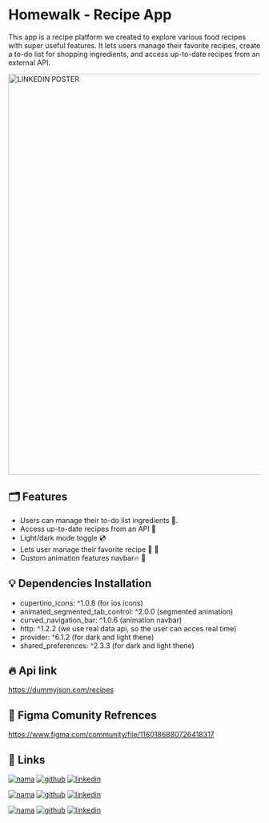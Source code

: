 
# Homewalk - Recipe App

This app is a recipe platform we created to explore various food recipes with super useful features. It lets users manage their favorite recipes, create a to-do list for shopping ingredients, and access up-to-date recipes from an external API.

<img width="800" alt="LINKEDIN   POSTER" src="https://github.com/user-attachments/assets/6514829e-4e73-4bc6-960a-78d899254a0c">


## 🗂️ Features

- Users can manage their to-do list ingredients 🤩.
- Access up-to-date recipes from an API 🚀
- Light/dark mode toggle 💿
- Lets user manage their favorite recipe 🤤 🌮
- Custom animation features navbar🔥 🤯

## 💡 Dependencies Installation

- cupertino_icons: ^1.0.8 (for ios icons)
- animated_segmented_tab_control: ^2.0.0 (segmented animation)
- curved_navigation_bar: ^1.0.6 (animation navbar)
- http: ^1.2.2 (we use real data api, so the user can acces real time)
- provider: ^6.1.2 (for dark and light thene)
- shared_preferences: ^2.3.3 (for dark and light thene)

## 🔥 Api link
https://dummyjson.com/recipes

## 🎨 Figma Comunity Refrences
https://www.figma.com/community/file/1160186880726418317

## 🔗 Links

[![nama](https://img.shields.io/badge/Chika_Maharani-6f00ff?style=for-the-badge&logo=heart&logoColor=white)](https://katherineoelsner.com/)
[![github](https://img.shields.io/badge/github-000?style=for-the-badge&logo=github&logoColor=white)](https://github.com/ranchiika)
[![linkedin](https://img.shields.io/badge/linkedin-0A66C2?style=for-the-badge&logo=linkedin&logoColor=white)](https://www.linkedin.com/in/chikamaharani/)

[![nama](https://img.shields.io/badge/Aurell_Ghania-ff1493?style=for-the-badge&logo=heart&logoColor=white)](https://katherineoelsner.com/)
[![github](https://img.shields.io/badge/github-000?style=for-the-badge&logo=github&logoColor=white)](https://github.com/AurellGhania)
[![linkedin](https://img.shields.io/badge/linkedin-0A66C2?style=for-the-badge&logo=linkedin&logoColor=white)](https://www.linkedin.com/in/aurellghania/)

[![nama](https://img.shields.io/badge/Naila_Artanty-00ccff?style=for-the-badge&logo=heart&logoColor=white)](https://katherineoelsner.com/)
[![github](https://img.shields.io/badge/github-000?style=for-the-badge&logo=github&logoColor=white)](https://github.com/nailartnty)
[![linkedin](https://img.shields.io/badge/linkedin-0A66C2?style=for-the-badge&logo=linkedin&logoColor=white)](https://www.linkedin.com/in/naila-artanty/)






